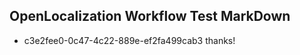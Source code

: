 ## OpenLocalization Workflow Test MarkDown
* c3e2fee0-0c47-4c22-889e-ef2fa499cab3 thanks!

<!--HONumber=Sep16_HO1-->


